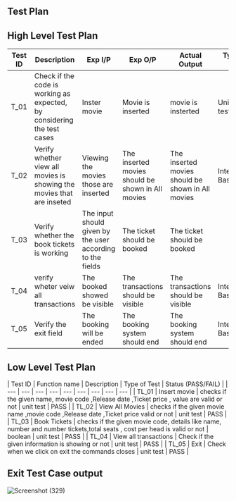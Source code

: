 ## Test Plan

## High Level Test Plan

| Test ID | Description | Exp I/P | Exp O/P |	Actual Output | Type of Test |
| --- | --- | --- | --- | --- | --- |
| T_01 | Check if the code is working as expected, by considering the test cases | Inster movie | Movie is inserted | movie is insterted | Unit testing |
| T_02 | Verify whether view all movies is showing the movies that are inseted  |  Viewing the movies those are inserted| The inserted movies should be shown in All movies | The inserted movies should be shown in All movies | Integration Based |
| T_03 | Verify whether the book tickets is working  | The input should given by the user according to the fields | The ticket should be booked  | The ticket should be booked | | Integration Based |
| T_04 | verify wheter veiw all transactions  | The  booked showed be visible | The transactions should be visible | The transactions should be visible | Integration Based |
| T_05| Verify the exit field| The booking will be ended | The booking system should end | The booking system should end | Integration Based |




## Low Level Test Plan 

| Test ID | Function name | Description | Type of Test | Status (PASS/FAIL) |
| --- | --- | --- | --- | --- | --- | --- | --- | --- |
| TL_01 | Insert movie | checks if the given name, movie code ,Release date ,Ticket price , value are valid or not | unit test | PASS |
| TL_02 | View All Movies | checks if the given movie name ,movie code ,Release date ,Ticket price  valid or not  | unit test | PASS |
| TL_03 | Book Tickets | checks if the given movie code, details like name, number and number tickets,total seats , cost per head is valid or not | boolean | unit test | PASS |
| TL_04 | View all transactions | Check if the given information is showing or not | unit test | PASS |
| TL_05 | Exit | Check when we click on exit the commands closes  | unit test | PASS |



## Exit Test Case output

![Screenshot (329)](https://user-images.githubusercontent.com/58597785/132361550-4fd106cf-5613-4172-b9f9-96b207ad43b9.png)


